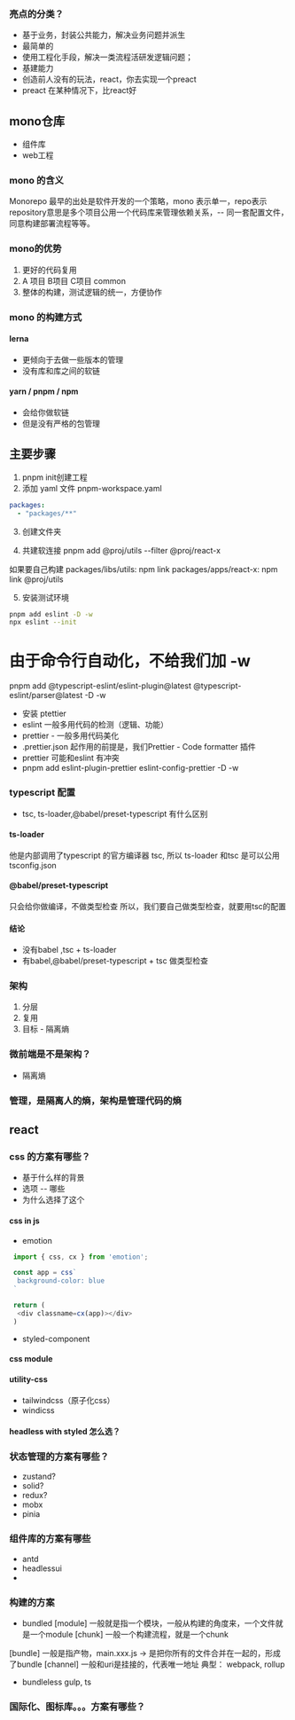 ### 亮点的分类？
- 基于业务，封装公共能力，解决业务问题并派生
 - 最简单的
- 使用工程化手段，解决一类流程活研发逻辑问题；
 - 基建能力
- 创造前人没有的玩法，react，你去实现一个preact
 - preact 在某种情况下，比react好

## mono仓库
- 组件库
- web工程

### mono 的含义
Monorepo 最早的出处是软件开发的一个策略，mono 表示单一，repo表示repository意思是多个项目公用一个代码库来管理依赖关系，-- 同一套配置文件，同意构建部署流程等等。

### mono的优势
1. 更好的代码复用
 1. A 项目  B项目 C项目 common
2. 整体的构建，测试逻辑的统一，方便协作


### mono 的构建方式
#### lerna
- 更倾向于去做一些版本的管理
- 没有库和库之间的软链

#### yarn / pnpm / npm
- 会给你做软链
- 但是没有严格的包管理

##  主要步骤
1. pnpm init创建工程
2. 添加 yaml 文件
pnpm-workspace.yaml
```yml
packages:
  - "packages/**"
```
3. 创建文件夹

4. 共建软连接
pnpm add @proj/utils --filter @proj/react-x

如果要自己构建
packages/libs/utils: npm link
packages/apps/react-x: npm link @proj/utils

5. 安装测试环境
```sh
pnpm add eslint -D -w
npx eslint --init
```
# 由于命令行自动化，不给我们加 -w
pnpm add @typescript-eslint/eslint-plugin@latest @typescript-eslint/parser@latest -D -w

- 安装 ptettier
 - eslint 一般多用代码的检测（逻辑、功能）
 - prettier - 一般多用代码美化
 - .prettier.json 起作用的前提是，我们Prettier - Code formatter 插件
 - prettier 可能和eslint 有冲突
  - pnpm add eslint-plugin-prettier eslint-config-prettier -D -w

### typescript 配置
- tsc, ts-loader,@babel/preset-typescript 有什么区别
#### ts-loader
他是内部调用了typescript 的官方编译器 tsc, 所以 ts-loader 和tsc 是可以公用tsconfig.json

#### @babel/preset-typescript
只会给你做编译，不做类型检查
所以，我们要自己做类型检查，就要用tsc的配置

#### 结论
- 没有babel ,tsc + ts-loader
- 有babel,@babel/preset-typescript + tsc 做类型检查
### 架构
1. 分层
2. 复用
3. 目标 - 隔离熵

### 微前端是不是架构？
- 隔离熵

### 管理，是隔离人的熵，架构是管理代码的熵



## react 

### css 的方案有哪些？
- 基于什么样的背景
- 选项 -- 哪些
- 为什么选择了这个

#### css in js
- emotion
```js
 import { css, cx } from 'emotion';

 const app = css`
  background-color: blue
 `

 return (
  <div classname=cx(app)></div>
 )
```
- styled-component

#### css module

#### utility-css
- tailwindcss（原子化css）
- windicss

#### headless with styled 怎么选？

### 状态管理的方案有哪些？
- zustand?
- solid?
- redux?
- mobx
- pinia

### 组件库的方案有哪些
- antd
- headlessui
-
### 构建的方案
- bundled
[module]
一般就是指一个模块，一般从构建的角度来，一个文件就是一个module
[chunk]
一般一个构建流程，就是一个chunk

[bundle]
一般是指产物，main.xxx.js -> 是把你所有的文件合并在一起的，形成了bundle
[channel]
一般和uri是挂接的，代表唯一地址
典型：
webpack, rollup
- bundleless
gulp, ts
### 国际化、图标库。。。方案有哪些？